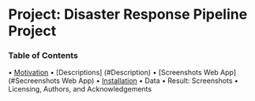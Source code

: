 # Project:  Disaster Response Pipeline Project

### Table of Contents
•	[Motivation](#Motivation)
•	[Descriptions] (#Description) 
•	[Screenshots Web App](#Secreenshots Web App)
•	[Installation](#Installation)
•	Data
•	Result: Screenshots
•	Licensing, Authors, and Acknowledgements





